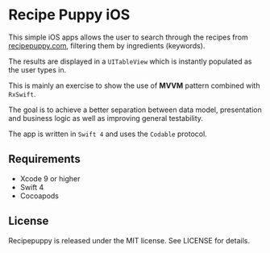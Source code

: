 # Recipe Puppy iOS
This simple iOS apps allows the user to search through the recipes from [recipepuppy.com](recipepuppy.com), filtering them by ingredients (keywords).

The results are displayed in a `UITableView` which is instantly populated as the user types in. 

This is mainly an exercise to show the use of **MVVM** pattern combined with `RxSwift`.

The goal is to achieve a better separation between data model, presentation and business logic as well as improving general testability.

The app is written in `Swift 4` and uses the `Codable` protocol.

## Requirements
* Xcode 9 or higher
* Swift 4
* Cocoapods

## License
Recipepuppy is released under the MIT license. See LICENSE for details.
